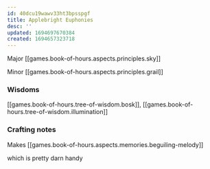 ```yaml
---
id: 40dcu19wawv33ht3bpsspgf
title: Applebright Euphonies
desc: ''
updated: 1694697670384
created: 1694657323718
---
```


Major [[games.book-of-hours.aspects.principles.sky]]

Minor [[games.book-of-hours.aspects.principles.grail]]

### Wisdoms

[[games.book-of-hours.tree-of-wisdom.bosk]], [[games.book-of-hours.tree-of-wisdom.illumination]]

### Crafting notes

Makes [[games.book-of-hours.aspects.memories.beguiling-melody]]

which is pretty darn handy
